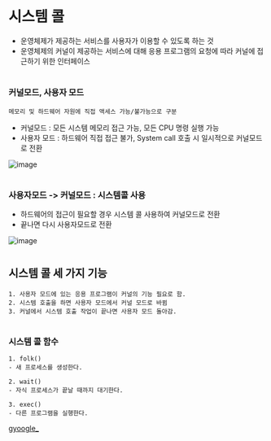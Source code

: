 시스템 콜
====================
- 운영체제가 제공하는 서비스를 사용자가 이용할 수 있도록 하는 것
- 운영체제의 커널이 제공하는 서비스에 대해 응용 프로그램의 요청에 따라 커널에 접근하기 위한 인터페이스

#

### 커널모드, 사용자 모드
```
메모리 및 하드웨어 자원에 직접 액세스 가능/불가능으로 구분
```
- 커널모드 : 모든 시스템 메모리 접근 가능, 모든 CPU 명령 실행 가능
- 사용자 모드 : 하드웨어 직접 접근 불가, System call 호출 시 일시적으로 커널모드로 전환


![image](https://img1.daumcdn.net/thumb/R1280x0/?scode=mtistory2&fname=https%3A%2F%2Fblog.kakaocdn.net%2Fdn%2Fbr0box%2FbtqV2afns1r%2FWM0aLyMKvZl0iGrFenAV30%2Fimg.png)

#

### 사용자모드 -> 커널모드 : 시스템콜 사용
- 하드웨어의 접근이 필요할 경우 시스템 콜 사용하여 커널모드로 전환
- 끝나면 다시 사용자모드로 전환

![image](https://img1.daumcdn.net/thumb/R1280x0/?scode=mtistory2&fname=https%3A%2F%2Fblog.kakaocdn.net%2Fdn%2FqtYBV%2FbtqV2XmAmAv%2FxKkLn4AiXj6IFpornoCEZK%2Fimg.png)

#

## 시스템 콜 세 가지 기능
```
1. 사용자 모드에 있는 응용 프로그램이 커널의 기능 필요로 함.
2. 시스템 호출을 하면 사용자 모드에서 커널 모드로 바뀜
3. 커널에서 시스템 호출 작업이 끝나면 사용자 모드 돌아감.
```

#

### 시스템 콜 함수
```
1. folk()
- 새 프로세스를 생성한다.

2. wait()
- 자식 프로세스가 끝날 때까지 대기한다.

3. exec()
- 다른 프로그램을 실행한다.
```

[gyoogle_](https://github.com/gyoogle/tech-interview-for-developer/blob/8ce103e5fe63aecb6755c4c052a74a8e58bddc20/Computer%20Science/Operating%20System/%5BOS%5D%20System%20Call%20(Fork%20Wait%20Exec).md)




